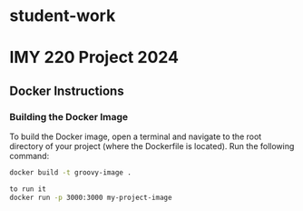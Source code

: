 # student-work

# IMY 220 Project 2024

## Docker Instructions

### Building the Docker Image

To build the Docker image, open a terminal and navigate to the root directory of your project (where the Dockerfile is located). Run the following command:

```bash
docker build -t groovy-image .

to run it 
docker run -p 3000:3000 my-project-image
